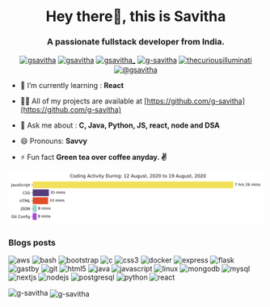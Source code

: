 
<!--
**g-savitha/g-savitha** is a ✨ _special_ ✨ repository because its `README.md` (this file) appears on your GitHub profile.

Here are some ideas to get you started:

- 🔭 I’m currently working on ...
- 🌱 I’m currently learning ...
- 👯 I’m looking to collaborate on ...
- 🤔 I’m looking for help with ...
- 💬 Ask me about ...
- 📫 How to reach me: ...
- 😄 Pronouns: ...
- ⚡ Fun fact: ...
-->

<h1 align="center">Hey there👋, this is Savitha</h1>
<h3 align="center">A passionate fullstack developer from India.</h3>
<p align="center"> 
<a href="https://codepen.io/gsavitha" target="blank"><img align="center" src="https://cdn.jsdelivr.net/npm/simple-icons@3.0.1/icons/codepen.svg" alt="gsavitha" height="30" width="30" /></a>
<a href="https://dev.to/gsavitha" target="blank"><img align="center" src="https://cdn.jsdelivr.net/npm/simple-icons@3.0.1/icons/dev-dot-to.svg" alt="gsavitha" height="30" width="30" /></a>
<a href="https://twitter.com/gsavitha_" target="blank"><img align="center" src="https://cdn.jsdelivr.net/npm/simple-icons@3.0.1/icons/twitter.svg" alt="gsavitha_" height="30" width="30" /></a>
<a href="https://linkedin.com/in/g-savitha" target="blank"><img align="center" src="https://cdn.jsdelivr.net/npm/simple-icons@3.0.1/icons/linkedin.svg" alt="g-savitha" height="30" width="30" /></a>
<a href="https://instagram.com/thecuriousilluminati" target="blank"><img align="center" src="https://cdn.jsdelivr.net/npm/simple-icons@3.0.1/icons/instagram.svg" alt="thecuriousilluminati" height="30" width="30" /></a>
<a href="https://medium.com/@gsavitha" target="blank"><img align="center" src="https://cdn.jsdelivr.net/npm/simple-icons@3.0.1/icons/medium.svg" alt="@gsavitha" height="30" width="30" /></a>
</p>


- 🌱 I’m currently learning : **React**

- 👨‍💻 All of my projects are available at [https://github.com/g-savitha](https://github.com/g-savitha)

- 💬 Ask me about : **C, Java, Python, JS, react, node and DSA**

<!-- - 📫 Reach me at : **savitha.gollamudi@gmail.com** -->

- 😄 Pronouns: **Savvy**

- ⚡ Fun fact **Green tea over coffee anyday. ✌**

<img src="https://github.com/g-savitha/g-savitha/blob/master/images/stat.svg" alt="Savitha wakatime activity"/>

### Blogs posts
<!-- BLOG-POST-LIST:START -->
<!-- BLOG-POST-LIST:END -->

<p align="left"><img src="https://devicons.github.io/devicon/devicon.git/icons/amazonwebservices/amazonwebservices-original-wordmark.svg" alt="aws" width="40" height="40"/> <img src="https://www.vectorlogo.zone/logos/gnu_bash/gnu_bash-icon.svg" alt="bash" width="40" height="40"/> <img src="https://devicons.github.io/devicon/devicon.git/icons/bootstrap/bootstrap-plain.svg" alt="bootstrap" width="40" height="40"/> <img src="https://devicons.github.io/devicon/devicon.git/icons/c/c-original.svg" alt="c" width="40" height="40"/> <img src="https://devicons.github.io/devicon/devicon.git/icons/css3/css3-original-wordmark.svg" alt="css3" width="40" height="40"/> <img src="https://devicons.github.io/devicon/devicon.git/icons/docker/docker-original-wordmark.svg" alt="docker" width="40" height="40"/> <img src="https://devicons.github.io/devicon/devicon.git/icons/express/express-original-wordmark.svg" alt="express" width="40" height="40"/> <img src="https://www.vectorlogo.zone/logos/pocoo_flask/pocoo_flask-icon.svg" alt="flask" width="40" height="40"/> <img src="https://www.vectorlogo.zone/logos/gatsbyjs/gatsbyjs-icon.svg" alt="gastby" width="40" height="40"/> <img src="https://www.vectorlogo.zone/logos/git-scm/git-scm-icon.svg" alt="git" width="40" height="40"/> <img src="https://devicons.github.io/devicon/devicon.git/icons/html5/html5-original-wordmark.svg" alt="html5" width="40" height="40"/> <img src="https://devicons.github.io/devicon/devicon.git/icons/java/java-original-wordmark.svg" alt="java" width="40" height="40"/> <img src="https://devicons.github.io/devicon/devicon.git/icons/javascript/javascript-original.svg" alt="javascript" width="40" height="40"/> <img src="https://devicons.github.io/devicon/devicon.git/icons/linux/linux-original.svg" alt="linux" width="40" height="40"/> <img src="https://devicons.github.io/devicon/devicon.git/icons/mongodb/mongodb-original-wordmark.svg" alt="mongodb" width="40" height="40"/> <img src="https://devicons.github.io/devicon/devicon.git/icons/mysql/mysql-original-wordmark.svg" alt="mysql" width="40" height="40"/> <img src="https://cdn.worldvectorlogo.com/logos/nextjs-3.svg" alt="nextjs" width="40" height="40"/> <img src="https://devicons.github.io/devicon/devicon.git/icons/nodejs/nodejs-original-wordmark.svg" alt="nodejs" width="40" height="40"/> <img src="https://devicons.github.io/devicon/devicon.git/icons/postgresql/postgresql-original-wordmark.svg" alt="postgresql" width="40" height="40"/> <img src="https://devicons.github.io/devicon/devicon.git/icons/python/python-original.svg" alt="python" width="40" height="40"/> <img src="https://devicons.github.io/devicon/devicon.git/icons/react/react-original-wordmark.svg" alt="react" width="40" height="40"/></p><p><img align="left" src="https://github-readme-stats.vercel.app/api/top-langs/?username=g-savitha&layout=compact&hide=html" alt="g-savitha" /></p>

<p>&nbsp;<img align="center" src="https://github-readme-stats.vercel.app/api?username=g-savitha&show_icons=true" alt="g-savitha" /></p>

